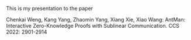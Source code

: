 This is my presentation to the paper 

Chenkai Weng, Kang Yang, Zhaomin Yang, Xiang Xie, Xiao Wang: AntMan: Interactive Zero-Knowledge Proofs with Sublinear Communication. CCS 2022: 2901-2914
